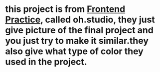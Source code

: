 # this project is from <a href="https://www.frontendpractice.com/projects/oh-studio">Frontend Practice</a>, called oh.studio, they just give picture of the final project and you just try to make it similar.they also give what type of color they used in the project.
